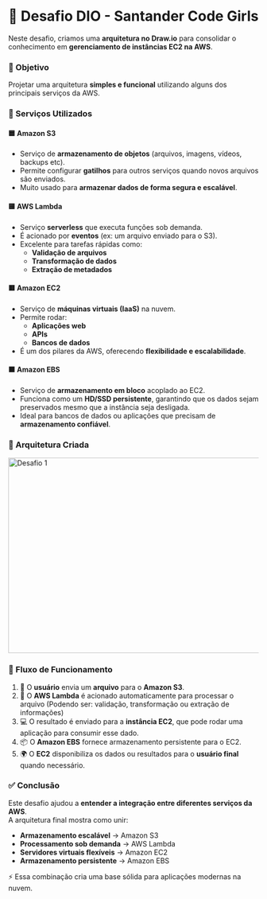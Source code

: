# 🚀 Desafio DIO - Santander Code Girls

Neste desafio, criamos uma **arquitetura no Draw.io** para consolidar o conhecimento em **gerenciamento de instâncias EC2 na AWS**.

### 🎯 Objetivo
Projetar uma arquitetura **simples e funcional** utilizando alguns dos principais serviços da AWS.

### 🧩 Serviços Utilizados

#### 🟦 **Amazon S3**
- Serviço de **armazenamento de objetos** (arquivos, imagens, vídeos, backups etc).  
- Permite configurar **gatilhos** para outros serviços quando novos arquivos são enviados.  
- Muito usado para **armazenar dados de forma segura e escalável**.

#### 🟨 **AWS Lambda**
- Serviço **serverless** que executa funções sob demanda.  
- É acionado por **eventos** (ex: um arquivo enviado para o S3).  
- Excelente para tarefas rápidas como:  
  - **Validação de arquivos**  
  - **Transformação de dados**  
  - **Extração de metadados**

#### 🟥 **Amazon EC2**
- Serviço de **máquinas virtuais (IaaS)** na nuvem.  
- Permite rodar:  
  - **Aplicações web**  
  - **APIs**  
  - **Bancos de dados**  
- É um dos pilares da AWS, oferecendo **flexibilidade e escalabilidade**.

#### 🟫 **Amazon EBS**
- Serviço de **armazenamento em bloco** acoplado ao EC2.  
- Funciona como um **HD/SSD persistente**, garantindo que os dados sejam preservados mesmo que a instância seja desligada.  
- Ideal para bancos de dados ou aplicações que precisam de **armazenamento confiável**.

### 📂 Arquitetura Criada

<img width="747" height="393" alt="Desafio 1" src="https://github.com/user-attachments/assets/02f941fc-323b-4a58-8780-8c56684845a7" />

### 🔗 Fluxo de Funcionamento

1. 👤 O **usuário** envia um **arquivo** para o **Amazon S3**.  
2. 🤖 O **AWS Lambda** é acionado automaticamente para processar o arquivo (Podendo ser: validação, transformação ou extração de informações)  
3. 💻 O resultado é enviado para a **instância EC2**, que pode rodar uma aplicação para consumir esse dado.  
4. 📦 O **Amazon EBS** fornece armazenamento persistente para o EC2.  
5. 🌍 O **EC2** disponibiliza os dados ou resultados para o **usuário final** quando necessário.  

### ✅ Conclusão

Este desafio ajudou a **entender a integração entre diferentes serviços da AWS**.  
A arquitetura final mostra como unir:  

- **Armazenamento escalável** → Amazon S3  
- **Processamento sob demanda** → AWS Lambda  
- **Servidores virtuais flexíveis** → Amazon EC2  
- **Armazenamento persistente** → Amazon EBS  

⚡ Essa combinação cria uma base sólida para aplicações modernas na nuvem.
